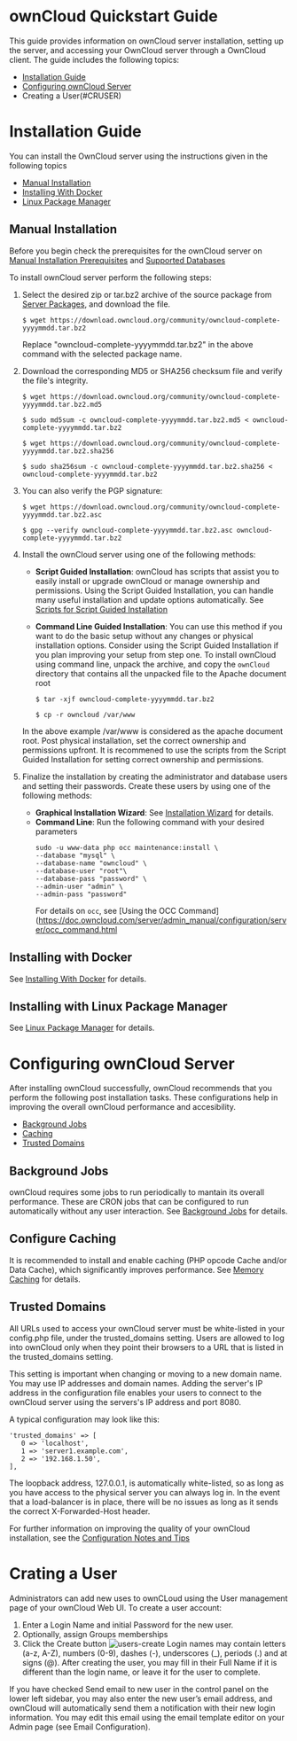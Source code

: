 # ownCloud Quickstart Guide
This guide provides information on ownCloud server installation, setting up the server, and accessing your OwnCloud server through a OwnCloud client.
The guide includes the following topics:

- [Installation Guide](#INSTGUIDE)
- [Configuring ownCloud Server](#CONFGUIDE)
- Creating a User(#CRUSER)



# <a name="INSTGUIDE"></a>Installation Guide

You can install the OwnCloud server using the instructions given in the following topics

- [Manual Installation](#MANINST)
- [Installing With Docker](#DOCKINST)
- [Linux Package Manager](#LPMINST)


## <a name="MANINST"></a>Manual Installation
Before you begin check the prerequisites for the ownCloud server on [Manual Installation Prerequisites](https://doc.owncloud.com/server/admin_manual/installation/manual_installation/manual_installation_prerequisites.html) and [Supported Databases](https://doc.owncloud.com/server/admin_manual/installation/manual_installation/manual_installation_db.html)

To install ownCloud server perform the following steps:
1. Select the desired zip or tar.bz2 archive of the source package from [Server Packages](https://owncloud.com/download-server/#instructions-server), and download the file.
    ```shell
    $ wget https://download.owncloud.org/community/owncloud-complete-yyyymmdd.tar.bz2
    ```
    Replace "owncloud-complete-yyyymmdd.tar.bz2" in the above command with the selected package name.
2. Download the corresponding MD5 or SHA256 checksum file and verify the file's integrity.
    ```shell
    $ wget https://download.owncloud.org/community/owncloud-complete-yyyymmdd.tar.bz2.md5

    $ sudo md5sum -c owncloud-complete-yyyymmdd.tar.bz2.md5 < owncloud-complete-yyyymmdd.tar.bz2
    ```
    ```shell
    $ wget https://download.owncloud.org/community/owncloud-complete-yyyymmdd.tar.bz2.sha256

    $ sudo sha256sum -c owncloud-complete-yyyymmdd.tar.bz2.sha256 < owncloud-complete-yyyymmdd.tar.bz2
    ```
3. You can also verify the PGP signature:
    ```shell
    $ wget https://download.owncloud.org/community/owncloud-complete-yyyymmdd.tar.bz2.asc

    $ gpg --verify owncloud-complete-yyyymmdd.tar.bz2.asc owncloud-complete-yyyymmdd.tar.bz2
    ```
4. Install the ownCloud server using one of the following methods:
   
   -  **Script Guided Installation**: ownCloud has scripts that assist you to easily install or upgrade ownCloud or manage ownership and permissions. 
      Using the Script Guided Installation, you can handle many useful installation and update options automatically. See [Scripts for Script Guided Installation](https://doc.owncloud.com/server/admin_manual/installation/manual_installation/script_guided_install.html)

   -  **Command Line Guided Installation**: You can use this method if you want to do the basic setup without any changes or physical installation options.                Consider using the Script Guided Installation if you plan improving your setup from step one.
      To install ownCloud using command line, unpack the archive, and copy the `ownCloud` directory that contains all the unpacked file to the Apache document root
      ```shell
      $ tar -xjf owncloud-complete-yyyymmdd.tar.bz2
   
      $ cp -r owncloud /var/www
      ```
     In the above example /var/www is considered as the apache document root.
     Post physical installation, set the correct ownership and permissions upfront. It is recommened to use the scripts from the Script Guided Installation for setting correct        ownership and permissions.
    
   
5. Finalize the installation by creating the administrator and database users and setting their passwords. Create these users by using one of the following methods:
   -  **Graphical Installation Wizard**: See [Installation Wizard](https://doc.owncloud.com/server/admin_manual/installation/installation_wizard.html) for details.
   -  **Command Line**: Run the following command with your desired parameters
      ```shell
      sudo -u www-data php occ maintenance:install \
      --database "mysql" \
      --database-name "owncloud" \
      --database-user "root"\
      --database-pass "password" \
      --admin-user "admin" \
      --admin-pass "password"
      ```
      For details on `occ`, see [Using the OCC Command](https://doc.owncloud.com/server/admin_manual/configuration/server/occ_command.html


## <a name="DOCKINST"></a>Installing with Docker
See [Installing With Docker](https://doc.owncloud.com/server/admin_manual/installation/docker/) for details.

## <a name="LPMINST"></a>Installing with Linux Package Manager

See [Linux Package Manager](https://doc.owncloud.com/server/admin_manual/installation/linux_packetmanager_install.html) for details.


# <a name="CONFGUIDE"></a>Configuring ownCloud Server
After installing ownCloud successfully, ownCloud recommends that you perform the following post installation tasks. These configurations help in improving the overall ownCloud performance and accesibility.

- [Background Jobs](#BJOBS)
- [Caching](#CACHING)
- [Trusted Domains](#TRUDOM)

## <a name="BJOBS"></a>Background Jobs
ownCloud requires some jobs to run periodically to mantain its overall performance. These are CRON jobs that can be configured to run automatically without any user interaction. See [Background Jobs](https://doc.owncloud.com/server/admin_manual/configuration/server/background_jobs_configuration.html) for details.

## <a name="CACHING"></a>Configure Caching
It is recommended to install and enable caching (PHP opcode Cache and/or Data Cache), which significantly improves performance. See [Memory Caching](https://doc.owncloud.com/server/admin_manual/configuration/server/caching_configuration.html) for details.

## <a name="TRUDOM"></a>Trusted Domains
All URLs used to access your ownCloud server must be white-listed in your config.php file, under the trusted_domains setting. Users are allowed to log into ownCloud only when they point their browsers to a URL that is listed in the trusted_domains setting.

This setting is important when changing or moving to a new domain name. You may use IP addresses and domain names. Adding the server's IP address in the configuration file enables your users to connect to the ownCloud server using the servers's IP address and port 8080.

A typical configuration may look like this:
```shell
'trusted_domains' => [
   0 => 'localhost',
   1 => 'server1.example.com',
   2 => '192.168.1.50',
],
```
The loopback address, 127.0.0.1, is automatically white-listed, so as long as you have access to the physical server you can always log in. In the event that a load-balancer is in place, there will be no issues as long as it sends the correct X-Forwarded-Host header.


For further information on improving the quality of your ownCloud installation, see the [Configuration Notes and Tips](https://doc.owncloud.com/server/admin_manual/installation/configuration_notes_and_tips.html.)


# <a name="CRUSER"></a>Crating a User
Administrators can add new uses to ownCLoud using the User management page of your ownCloud Web UI.
To create a user account:

1. Enter a Login Name and initial Password for the new user.
2. Optionally, assign Groups memberships
3. Click the Create button
![users-create](https://user-images.githubusercontent.com/22167451/113716462-40586700-9708-11eb-82ed-b76786ae3c5d.png)
Login names may contain letters (a-z, A-Z), numbers (0-9), dashes (-), underscores (_), periods (.) and at signs (@). After creating the user, you may fill in their Full Name if it is different than the login name, or leave it for the user to complete.

If you have checked Send email to new user in the control panel on the lower left sidebar, you may also enter the new user’s email address, and ownCloud will automatically send them a notification with their new login information. You may edit this email using the email template editor on your Admin page (see Email Configuration).
